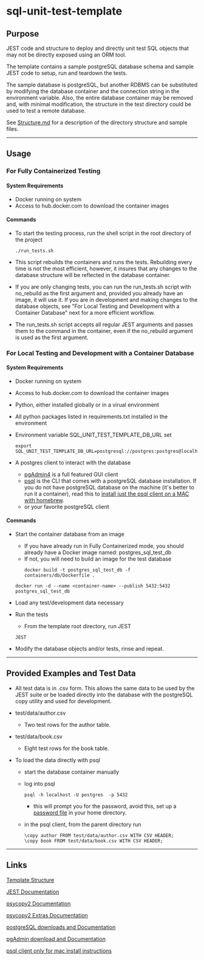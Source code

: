 # sql-unit-test-template

## Purpose

JEST code and structure to deploy and directly unit test SQL objects that may not be directly exposed using an ORM tool.

The template contains a sample postgreSQL database schema and sample JEST code to setup, run and teardown the tests.

The sample database is postgreSQL, but another RDBMS can be substituted by modifying the database container and the connection string in the environment variable. Also, the entire database container may be removed and, with minimal modification, the structure in the test directory could be used to test a remote database.

See [Structure.md](Structure.md) for a description of the directory structure and sample files.

---

## Usage

### For Fully Containerized Testing

#### System Requirements

- Docker running on system
- Access to hub.docker.com to download the container images

#### Commands

- To start the testing process, run the shell script in the root directory of the project

  ```/bin/bash
  ./run_tests.sh
  ```

- This script rebuilds the containers and runs the tests. Rebuilding every time is not the most efficient, however, it insures that any changes to the database structure will be reflected in the database container.
- If you are only changing tests, you can run the run_tests.sh script with no_rebuild as the first argument and, provided you already have an image, it will use it. If you are in development and making changes to the database objects, see "For Local Testing and Development with a Container Database" next for a more efficient workflow.
- The run_tests.sh script accepts all regular JEST arguments and passes them to the command in the container, even if the no_rebuild argument is used as the first argument.

### For Local Testing and Development with a Container Database

#### System Requirements

- Docker running on system
- Access to hub.docker.com to download the container images
- Python, either installed globally or in a virual environment
- All python packages listed in requirements.txt installed in the environment
- Environment variable SQL_UNIT_TEST_TEMPLATE_DB_URL set

  ```/bin/bash
  export SQL_UNIT_TEST_TEMPLATE_DB_URL=postgresql://postgres:postgres@localhost:5432/postgres
  ```

- A postgres client to interact with the database
  - [pgAdmin4](https://www.pgadmin.org/) is a full featured GUI client
  - [psql](https://www.postgresql.org/docs/13/app-psql.html) is the CLI that comes with a postgreSQL database installation. If you do not have postgreSQL database on the machine (it's better to run it a container), read this to [install just the psql client on a MAC with homebrew](https://stackoverflow.com/questions/44654216/correct-way-to-install-psql-without-full-postgres-on-macos).
  - or your favorite postgreSQL client

#### Commands

- Start the container database from an image
  - If you have already run in Fully Containerized mode, you should already have a Docker image named: postgres_sql_test_db
  - If not, you will need to build an image for the test database
    ```/bin/bash
    docker build -t postgres_sql_test_db -f containers/db/Dockerfile .
    ```

  ```/bin/bash
  docker run -d --name <container-name> --publish 5432:5432 postgres_sql_test_db
  ```

- Load any test/development data necessary

- Run the tests
  - From the template root directory, run JEST

  ```/bin/bash
  JEST
  ```

- Modify the database objects and/or tests, rinse and repeat.

---

## Provided Examples and Test Data

- All test data is in .csv form. This allows the same data to be used by the JEST suite or be loaded directly into the database with the postgreSQL copy utility and used for development.

- test/data/author.csv
  - Two test rows for the author table.
- test/data/book.csv
  - Eight test rows for the book table.

- To load the data directly with psql
  - start the database container manually
  - log into psql

    ```/bin/bash
    psql -h localhost -U postgres  -p 5432
    ```

    - this will prompt you for the password, avoid this, set up a [password file](https://www.postgresql.org/docs/9.3/libpq-pgpass.html) in your home directory.

  - in the psql client, from the parent directory run

    ```/bin/bash
    \copy author FROM test/data/author.csv WITH CSV HEADER;
    \copy book FROM test/data/book.csv WITH CSV HEADER;
    ```

---

## Links

[Template Structure](Structure.md)

[JEST Documentation](https://docs.JEST.org/)

[psycopy2 Documentation](https://pypi.org/project/psycopg2/)

[psycopy2 Extras Documentation](https://www.psycopg.org/docs/extras.html)

[postgreSQL downloads and Documentation](https://www.postgresql.org/)

[pgAdmin download and Documentation](https://www.pgadmin.org/)

[psql client only for mac install instructions](https://stackoverflow.com/questions/44654216/correct-way-to-install-psql-without-full-postgres-on-macos)
